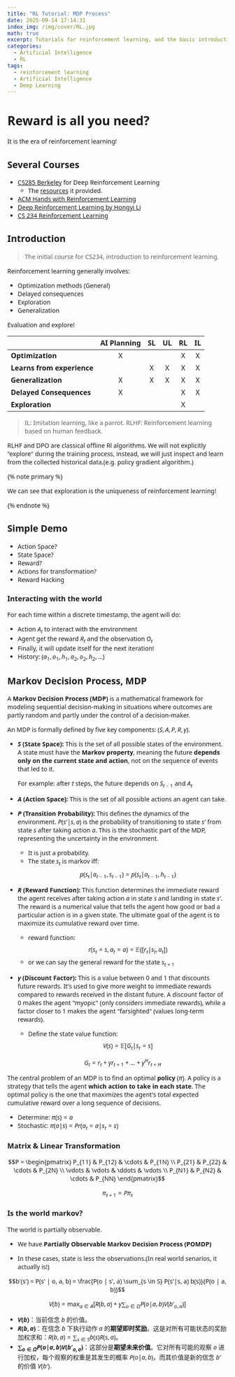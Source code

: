 ```yaml
---
title: "RL Tutorial: MDP Process"
date: 2025-09-14 17:14:31
index_img: /img/cover/RL.jpg
math: true
excerpt: Tutorials for reinforcement learning, and the basic introduction of markov decision process.
categories:
  - Artificial Intelligence
  - RL
tags:
  - reinforcement learning
  - Artificial Intelligence
  - Deep Learning
---
```


<style>
  html, body, .markdown-body {
    font-family: Georgia, sans, serif;
  }
</style>

# Reward is all you need?

It is the era of reinforcement learning!

## Several Courses

- [CS285 Berkeley](https://rail.eecs.berkeley.edu/deeprlcourse/) for Deep Reinforcement Learning
  - The [resources](https://rail.eecs.berkeley.edu/deeprlcourse/resources/) it provided.
- [ACM Hands with Reinforcement Learning](https://hrl.boyuai.com/chapter/1/%E5%88%9D%E6%8E%A2%E5%BC%BA%E5%8C%96%E5%AD%A6%E4%B9%A0)
- [Deep Reinforcement Learning by Hongyi Li](https://www.youtube.com/watch?v=z95ZYgPgXOY&list=PLJV_el3uVTsODxQFgzMzPLa16h6B8kWM_&index=3)
- [CS 234 Reinforcement Learning](https://web.stanford.edu/class/cs234/)


## Introduction

> The initial course for CS234, introduction to reinforcement learning.

Reinforcement learning generally involves:

- Optimization methods (General)
- Delayed consequences
- Exploration
- Generalization

Evaluation and explore!

| | **AI Planning** | **SL** | **UL** | **RL** | **IL** |
| :--- | :---: | :---: | :---: | :---: | :---: |
| **Optimization** | X | | | X | X |
| **Learns from experience** | | X | X | X | X |
| **Generalization** | X | X | X | X | X |
| **Delayed Consequences** | X | | | X | X |
| **Exploration** | | | | X | |

> IL: Imitation learning, like a parrot.
> RLHF: Reinforcement learning based on human feedback.

RLHF and DPO are classical offline Rl algorithms. We will not explicitly "explore" during the training process, instead, we will just inspect and learn from the collected historical data.(e.g. policy gradient algorithm.)

{% note primary %}

We can see that exploration is the uniqueness of reinforcement learning!

{% endnote %}

## Simple Demo

- Action Space?
- State Space?
- Reward?
- Actions for transformation?
- Reward Hacking

### Interacting with the world

For each time within a discrete timestamp, the agent will do:

- Action $A_t$ to interact with the environment
- Agent get the reward $R_t$ and the observation $O_t$
- Finally, it will update itself for the next iteration!
- History: $(a_1, o_1, h_1, a_2, o_2, h_2, \dots )$

## Markov Decision Process, MDP

A **Markov Decision Process (MDP)** is a mathematical framework for modeling sequential decision-making in situations where outcomes are partly random and partly under the control of a decision-maker. 

An MDP is formally defined by five key components: $(S, A, P, R, \gamma)$.

* **$S$ (State Space):** This is the set of all possible states of the environment. A state must have the **Markov property**, meaning the future **depends only on the current state and action**, not on the sequence of events that led to it. 

  For example: after $t$ steps, the future depends on $S_{t-1}$ and $A_t$

* **$A$ (Action Space):** This is the set of all possible actions an agent can take. 

* **$P$ (Transition Probability):** This defines the dynamics of the environment. $P(s' | s, a)$ is the probability of transitioning to state $s'$ from state $s$ after taking action $a$. This is the stochastic part of the MDP, representing the uncertainty in the environment.

  - It is just a probability.
  - The state $s_t$ is markov iff:
  $$p(s_t|a_{t-1}, s_{t-1}) = p(s_t|a_{t-1}, h_{t-1})$$

* **$R$ (Reward Function):** This function determines the immediate reward the agent receives after taking action $a$ in state $s$ and landing in state $s'$. The reward is a numerical value that tells the agent how good or bad a particular action is in a given state. The ultimate goal of the agent is to maximize its cumulative reward over time.
  - reward function: 
  $$r(s_t =s, a_t = a) = \mathbb{E}([r_t|s_t, a_t])$$
  - or we can say the general reward for the state $s_{t+1}$

* **$\gamma$ (Discount Factor):** This is a value between 0 and 1 that discounts future rewards. It's used to give more weight to immediate rewards compared to rewards received in the distant future. A discount factor of 0 makes the agent "myopic" (only considers immediate rewards), while a factor closer to 1 makes the agent "farsighted" (values long-term rewards).

  - Define the state value function:
  $$V(s) = \mathbb{E}[G_t|s_t =s]$$

  $$G_t = r_t + \gamma r_{t+1} + \dots + \gamma^{H} r_{t+H}$$

The central problem of an MDP is to find an optimal **policy** $(\pi)$. A policy is a strategy that tells the agent **which action to take in each state**. The optimal policy is the one that maximizes the agent's total expected cumulative reward over a long sequence of decisions.

- Determine: $\pi(s) = a$
- Stochastic: $\pi(a|s) = Pr(a_t = a | s_t = s)$

### Matrix & Linear Transformation

$$P = 
\begin{pmatrix}
P_{11} & P_{12} & \cdots & P_{1N} \\
P_{21} & P_{22} & \cdots & P_{2N} \\
\vdots & \vdots & \ddots & \vdots \\
P_{N1} & P_{N2} & \cdots & P_{NN}
\end{pmatrix}$$

$$\pi_{t+1} = P \pi_{t}$$


### Is the world markov?

The world is partially observable.

- We have **Partially Observable Markov Decision Process (POMDP)**

- In these cases, state is less the observations.(In real world senarios, it actually is!)


$$b'(s') = P(s' | o, a, b) = \frac{P(o | s', a) \sum_{s \in S} P(s'|s, a) b(s)}{P(o | a, b)}$$


$$V(b) = \max_{a \in A} \left[ R(b, a) + \gamma \sum_{o \in \Omega} P(o|a, b) V(b'_{o,a}) \right]$$


* **$V(b)$**：当前信念 $b$ 的价值。
* **$R(b, a)$**：在信念 $b$ 下执行动作 $a$ 的**期望即时奖励**。这是对所有可能状态的奖励加权求和：$R(b, a) = \sum_{s \in S} b(s)R(s, a)$。
* **$\sum_{o \in \Omega} P(o|a, b) V(b'_{o,a})$**：这部分是**期望未来价值**。它对所有可能的观察 $o$ 进行加权，每个观察的权重是其发生的概率 $P(o|a, b)$，而其价值是新的信念 $b'$ 的价值 $V(b')$.





